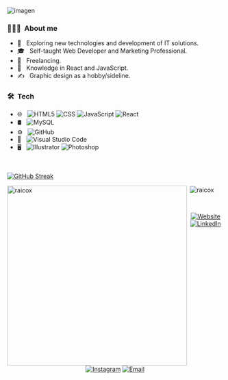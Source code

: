 ![imagen](https://github.com/raicox/raicox/assets/130390433/9202e734-7ebb-4d8c-ba06-39b469565548)


<h3> 👨🏻‍💻 &nbsp;About me </h3>

- 🤔 &nbsp; Exploring new technologies and development of IT solutions.
- 🎓 &nbsp; Self-taught Web Developer and Marketing Professional.
- 💼 &nbsp; Freelancing.
- 🌱 &nbsp; Knowledge in React and JavaScript.
- ✍️ &nbsp; Graphic design as a hobby/sideline.

<h3> 🛠 &nbsp;Tech</h3>

- 🌐 &nbsp;
  ![HTML5](https://img.shields.io/badge/-HTML5-333333?style=flat&logo=HTML5)
  ![CSS](https://img.shields.io/badge/-CSS-333333?style=flat&logo=CSS3&logoColor=1572B6)
  ![JavaScript](https://img.shields.io/badge/-JavaScript-333333?style=flat&logo=javascript)
  ![React](https://img.shields.io/badge/-React-333333?style=flat&logo=react)
- 🛢 &nbsp;
  ![MySQL](https://img.shields.io/badge/-MySQL-333333?style=flat&logo=mysql)
- ⚙️ &nbsp;
  ![GitHub](https://img.shields.io/badge/-GitHub-333333?style=flat&logo=github)
- 🔧 &nbsp;
  ![Visual Studio Code](https://img.shields.io/badge/-Visual%20Studio%20Code-333333?style=flat&logo=visual-studio-code&logoColor=007ACC)
- 🖥 &nbsp;
  ![Illustrator](https://img.shields.io/badge/-Illustrator-333333?style=flat&logo=adobe-illustrator)
  ![Photoshop](https://img.shields.io/badge/-Photoshop-333333?style=flat&logo=adobe-photoshop)

<br/>

[![GitHub Streak](http://github-readme-streak-stats.herokuapp.com?user=raicox&theme=neon)](https://git.io/streak-stats)

<p><img align="left" src="https://github-readme-stats.vercel.app/api/top-langs?username=raicox&show_icons=true&locale=en&layout=compact" alt="raicox"  width="420px"/></p>

<p>&nbsp;<img align="center" src="https://github-readme-stats.vercel.app/api?username=raicox&show_icons=true&locale=en" alt="raicox" /></p>

<br/>

<p align="center">
<a href="https://raicox.github.io/steven-portafolio/"><img alt="Website" src="https://img.shields.io/badge/Website-StevenRodriguez-purple?style=flat-square&logo=google-chrome"></a>
<a href="https://www.linkedin.com/in/steven-rodríguez-5b5ab822b//"><img alt="LinkedIn" src="https://img.shields.io/badge/LinkedIn-Steven%20Rodriguez-blue?style=flat-square&logo=linkedin"></a>
<a href="https://www.instagram.com/joanstevenrr/"><img alt="Instagram" src="https://img.shields.io/badge/Instagram-joanstevenrr-red?style=flat-square&logo=instagram"></a>
<a href="jsrodriguez049@gmail.com"><img alt="Email" src="https://img.shields.io/badge/Email-jsrodriguez049@gmail.com-green?style=flat-square&logo=gmail"></a>
</p>




